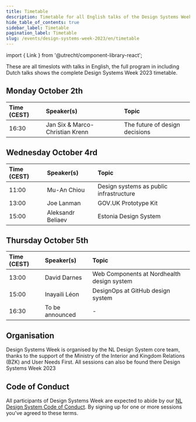 ```yaml
---
title: Timetable
description: Timetable for all English talks of the Design Systems Week 2023
hide_table_of_contents: true
sidebar_label: Timetable
pagination_label: Timetable
slug: /events/design-systems-week-2023/en/timetable
---
```


import { Link } from '@utrecht/component-library-react';

<div lang="en">

These are all timeslots with talks in English, <Link href="/events/design-systems-week-2023/tijdschema" hrefLang="nl-NL">the full program in including Dutch talks</Link> shows the complete Design Systems Week 2023 timetable.

## Monday October 2th

| Time (CEST) | Speaker(s)                      | Topic                                                                                                                             |
| :---------- | :------------------------------ | :-------------------------------------------------------------------------------------------------------------------------------- |
| 16:30       | Jan Six & Marco-Christian Krenn | <Link href="https://www.gebruikercentraal.nl/agenda/the-future-of-design-decisions#english">The future of design decisions</Link> |

## Wednesday October 4rd

| Time (CEST) | Speaker(s)        | Topic                                                                                                                                               |
| :---------- | :---------------- | :-------------------------------------------------------------------------------------------------------------------------------------------------- |
| 11:00       | Mu-An Chiou       | <Link href="https://www.gebruikercentraal.nl/agenda/design-systems-as-public-infrastructure#english">Design systems as public infrastructure</Link> |
| 13:00       | Joe Lanman        | <Link href="https://www.gebruikercentraal.nl/agenda/the-gov-uk-prototype-kit/#english">GOV.UK Prototype Kit</Link>                                  |
| 15:00       | Aleksandr Beliaev | <Link href="https://www.gebruikercentraal.nl/agenda/estland-design-system/#english">Estonia Design System</Link>                                    |

## Thursday October 5th

| Time (CEST) | Speaker(s)      | Topic                                                                                                                                                                |
| :---------- | :-------------- | :------------------------------------------------------------------------------------------------------------------------------------------------------------------- |
| 13:00       | David Darnes    | <Link href="https://www.gebruikercentraal.nl/agenda/design-systems-web-components-what-works-what-doesnt/#english">Web Components at Nordhealth design system</Link> |
| 15:00       | Inayaili Léon   | <Link href="https://www.gebruikercentraal.nl/agenda/designops-designing-the-api-of-design-teams/#english">DesignOps at GitHub design system</Link>                   |
| 16:30       | To be announced | -                                                                                                                                                                    |

</div>

## Organisation

Design Systems Week is organised by the NL Design System core team, thanks to the support of the Ministry of the Interior and Kingdom Relations (BZK) and <Link href="https://international.gebruikercentraal.nl">User Needs First</Link>. All sessions can also be found there <Link href="https://international.gebruikercentraal.nl/design-systems-week-2023/">Design Systems Week 2023</Link>

## Code of Conduct

All participants of Design Systems Week are expected to abide by our [NL Design System Code of Conduct](https://github.com/nl-design-system/.github/blob/main/CODE_OF_CONDUCT.md). By signing up for one or more sessions you've agreed to these terms.
